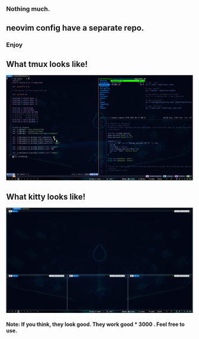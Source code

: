 ### Nothing much.

## neovim config have a separate repo.

### Enjoy

## What tmux looks like!

![](./images/tmux.png)

## What kitty looks like!

![](./images/kitty.png)

#### Note: If you think, they look good. They work good \* 3000 . Feel free to use.
